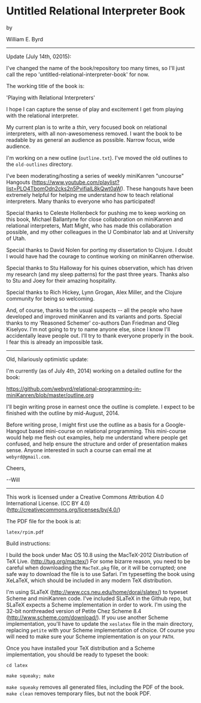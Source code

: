 Untitled Relational Interpreter Book
====================================

by

William E. Byrd

-------------------------------------------------------------------

Update (July 14th, 02015):

I've changed the name of the book/repository too many times, so I'll
just call the repo 'untitled-relational-interpreter-book' for now.

The working title of the book is:

  'Playing with Relational Interpreters'

I hope I can capture the sense of play and excitement
I get from playing with the relational interpreter.

My current plan is to write a *thin*, very focused book on relational
interpreters, with all non-awesomeness removed.  I want the book to be
readable by as general an audience as possible.  Narrow focus, wide
audience.

I'm working on a new outline (`outline.txt`).  I've moved the old
outlines to the `old-outlines` directory.

I've been moderating/hosting a series of weekly miniKanren "uncourse"
Hangouts
(https://www.youtube.com/playlist?list=PLO4TbomOdn2cks2n5PvifialL8kQwt0aW).
These hangouts have been extremely helpful for helping me understand
how to teach relational interpreters.  Many thanks to everyone who has
participated!

Special thanks to Celeste Hollenbeck for pushing me to keep working on
this book, Michael Ballantyne for close collaboration on miniKanren
and relational interpreters, Matt Might, who has made this
collaboration possible, and my other colleagues in the U Combinator
lab and at University of Utah.

Special thanks to David Nolen for porting my dissertation to Clojure.
I doubt I would have had the courage to continue working on miniKanren
otherwise.

Special thanks to Stu Halloway for his quines observation, which has
driven my research (and my sleep patterns) for the past three years.
Thanks also to Stu and Joey for their amazing hospitality.

Special thanks to Rich Hickey, Lynn Grogan, Alex Miller, and the
Clojure community for being so welcoming.

And, of course, thanks to the usual suspects -- all the people who
have developed and improved miniKanren and its variants and ports.
Special thanks to my 'Reasoned Schemer' co-authors Dan Friedman and
Oleg Kiselyov.  I'm not going to try to name anyone else, since I know
I'll accidentally leave people out.  I'll try to thank everyone
properly in the book.  I fear this is already an impossible task.

-------------------------------------------------------------------

Old, hilariously optimistic update:

I'm currently (as of July 4th, 2014) working on a detailed outline for
the book:

https://github.com/webyrd/relational-programming-in-miniKanren/blob/master/outline.org

I'll begin writing prose in earnest once the outline is complete.  I
expect to be finished with the outline by mid-August, 2014.

Before writing prose, I might first use the outline as a basis for a
Google-Hangout based mini-course on relational programming.  This
mini-course would help me flesh out examples, help me understand where
people get confused, and help ensure the structure and order of
presentation makes sense.  Anyone interested in such a course can
email me at `webyrd@gmail.com`.

Cheers,

--Will

-------------------------------------------------------------------


This work is licensed under a Creative Commons Attribution 4.0 International License.
(CC BY 4.0)  (http://creativecommons.org/licenses/by/4.0/)


The PDF file for the book is at:

`latex/rpim.pdf`


Build instructions:

I build the book under Mac OS 10.8 using the MacTeX-2012 Distribution of TeX Live. (http://tug.org/mactex/) For some bizarre reason, you need to be careful when downloading the `MacTeX.pkg` file, or it will be corrupted; one safe way to download the file is to use Safari.  I'm typesetting the book using XeLaTeX, which should be included in any modern TeX distribution.

I'm using SLaTeX (http://www.ccs.neu.edu/home/dorai/slatex/) to typeset Scheme and miniKanren code.  I've included SLaTeX in the Github repo, but SLaTeX expects a Scheme implementation in order to work.  I'm using the 32-bit nonthreaded version of Petite Chez Scheme 8.4 (http://www.scheme.com/download/).  If you use another Scheme implementation, you'll have to update the `xeslatex` file in the main directory, replacing `petite` with your Scheme implementation of choice.  Of course you will need to make sure your Scheme implementation is on your `PATH`.

Once you have installed your TeX distribution and a Scheme implementation, you should be ready to typeset the book:

`cd latex`

`make squeaky; make`

`make squeaky` removes all generated files, including the PDF of the book.  `make clean` removes temporary files, but not the book PDF.
